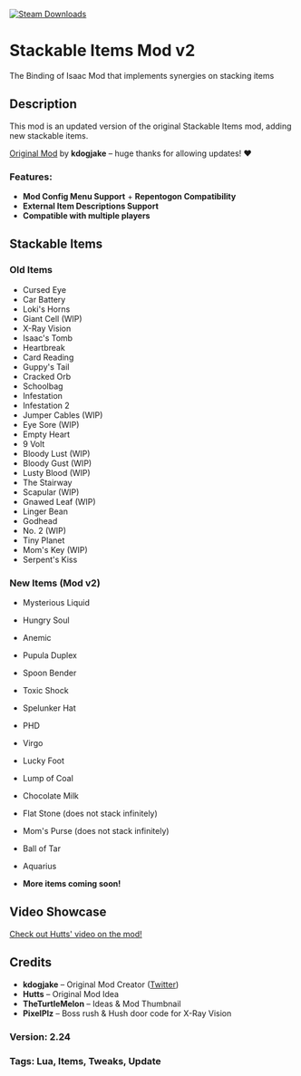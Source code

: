[![Steam Downloads](https://img.shields.io/steam/downloads/836319872?color=blue&label=Downloads&logo=steam&logoColor=white?label=Steam%20Downloads)](https://steamcommunity.com/sharedfiles/filedetails/?id=3421182565)

# Stackable Items Mod v2
The Binding of Isaac Mod that implements synergies on stacking items

## Description
This mod is an updated version of the original Stackable Items mod, adding new stackable items. 

[Original Mod](https://steamcommunity.com/sharedfiles/filedetails/?id=3063257113) by **kdogjake** – huge thanks for allowing updates! ❤️

### Features:
- **Mod Config Menu Support** + **Repentogon Compatibility**
- **External Item Descriptions Support**
- **Compatible with multiple players**

## Stackable Items
### Old Items
- Cursed Eye
- Car Battery
- Loki's Horns
- Giant Cell (WIP)
- X-Ray Vision
- Isaac's Tomb
- Heartbreak
- Card Reading
- Guppy's Tail
- Cracked Orb
- Schoolbag
- Infestation
- Infestation 2
- Jumper Cables (WIP)
- Eye Sore (WIP)
- Empty Heart
- 9 Volt
- Bloody Lust (WIP)
- Bloody Gust (WIP)
- Lusty Blood (WIP)
- The Stairway
- Scapular (WIP)
- Gnawed Leaf (WIP)
- Linger Bean
- Godhead
- No. 2 (WIP)
- Tiny Planet
- Mom's Key (WIP)
- Serpent's Kiss

### New Items (Mod v2)
- Mysterious Liquid
- Hungry Soul
- Anemic
- Pupula Duplex
- Spoon Bender
- Toxic Shock
- Spelunker Hat
- PHD
- Virgo
- Lucky Foot
- Lump of Coal
- Chocolate Milk
- Flat Stone (does not stack infinitely)
- Mom's Purse (does not stack infinitely)
- Ball of Tar
- Aquarius

- **More items coming soon!**

## Video Showcase
[Check out Hutts' video on the mod!](https://youtu.be/CShMxC-pfMA?si=-DBtW0t3D2tMEWcz)

## Credits
- **kdogjake** – Original Mod Creator ([Twitter](https://twitter.com/kd0gjake))
- **Hutts** – Original Mod Idea
- **TheTurtleMelon** – Ideas & Mod Thumbnail
- **PixelPlz** – Boss rush & Hush door code for X-Ray Vision

### Version: 2.24
### Tags: Lua, Items, Tweaks, Update

